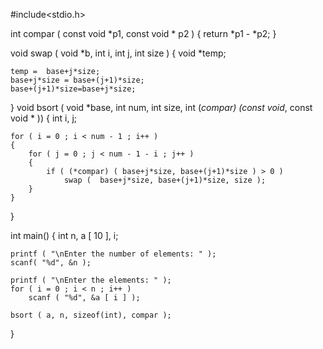 #include<stdio.h>

int compar ( const void *p1, const void * p2 )
{
	return *p1 - *p2;
}

void swap ( void *b, int i, int j, int size )
{
	void *temp;
	
	temp =  base+j*size;
	base+j*size = base+(j+1)*size;
	base+(j+1)*size=base+j*size;
}
void bsort ( void *base, int num, int size, int (*compar) (const void*, const void * ))
{
	int i, j;
	
	for ( i = 0 ; i < num - 1 ; i++ )
	{
		for ( j = 0 ; j < num - 1 - i ; j++ )
		{
			if ( (*compar) ( base+j*size, base+(j+1)*size ) > 0 )
				swap (  base+j*size, base+(j+1)*size, size );
		}
	}
}

int main()
{
	int n, a [ 10 ], i;
	
	printf ( "\nEnter the number of elements: " );
	scanf( "%d", &n );
	
	printf ( "\nEnter the elements: " );
	for ( i = 0 ; i < n ; i++ )
		scanf ( "%d", &a [ i ] );
		
	bsort ( a, n, sizeof(int), compar ); 
}
